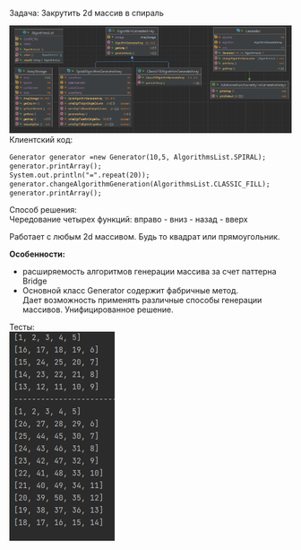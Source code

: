 Задача: Закрутить 2d массив в спираль

![img_1.png](img_1.png)  
Клиентский код:

```
Generator generator =new Generator(10,5, AlgorithmsList.SPIRAL);
generator.printArray();
System.out.println("=".repeat(20));
generator.changeAlgorithmGeneration(AlgorithmsList.CLASSIC_FILL);
generator.printArray();
```

Способ решения:  
Чередование четырех функций: вправо - вниз - назад - вверх

Работает с любым 2d массивом. Будь то квадрат или прямоугольник.

**Особенности:**

- расширяемость алгоритмов генерации массива за счет паттерна Bridge
- Основной класс Generator содержит фабричные метод.   
  Дает возможность применять различные способы генерации массивов. Унифицированное решение.

Тесты:  
![img.png](img.png)

